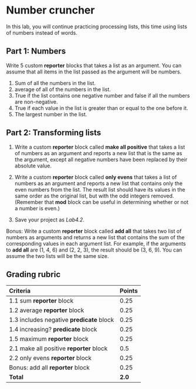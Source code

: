 # Number cruncher

In this lab, you will continue practicing processing lists, this time using lists of numbers instead of words.

## Part 1: Numbers

Write 5 custom **reporter** blocks that takes a list as an argument. You can assume that all items in the list passed as the argument will be numbers.

1. Sum of all the numbers in the list.
2. average of all of the numbers in the list.
3. True if the list contains one negative number and false if all the numbers are non-negative.
4. True if each value in the list is greater than or equal to the one before it.
5. The largest number in the list.

## Part 2: Transforming lists

1. Write a custom **reporter** block called **make all positive** that takes a list of numbers as an argument and reports a new list that is the same as the argument, except all negative numbers have been replaced by their absolute value.  

2. Write a custom **reporter** block called **only evens** that takes a list of numbers as an argument and reports a new list that contains only the even numbers from the list.  The result list should have its values in the same order as the original list, but with the odd integers removed.  (Remember that **mod** block can be useful in determining whether or not a number is even.)

3. Save your project as _Lab4.2_.

Bonus: Write a custom **reporter** block called **add all** that takes two list of numbers as arguments and returns a new list that contains the sum of the corresponding values in each argument list.  For example, if the arguments to **add all** are (1, 4, 6) and (2, 2, 3), the result should be (3, 6, 9).  You can assume the two lists will be the same size.

## Grading rubric

| **Criteria**                                   | Points            |
| :------------------------------ | :--------------- |
| 1.1 sum **reporter** block | 0.25      |
| 1.2 average **reporter** block     | 0.25      |
| 1.3 includes negative **predicate** block | 0.25      |
| 1.4 increasing? **predicate** block | 0.25     |
| 1.5 maximum **reporter** block  | 0.25    |
| 2.1 make all positive **reporter** block | 0.5      |
| 2.2 only evens **reporter** block  | 0.25    |
| Bonus: add all **reporter** block    | 0.25     |
| **Total**                                      | **2.0** |
